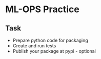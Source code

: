 # ML-OPS Practice

Task
---
* Prepare python code for packaging 
* Create and run tests
* Publish your package at pypi - optional
